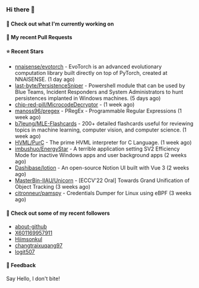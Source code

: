 ### Hi there 👋

#### 👷 Check out what I'm currently working on

#### 🔨 My recent Pull Requests


#### ⭐ Recent Stars

- [nnaisense/evotorch](https://github.com/nnaisense/evotorch) - EvoTorch is an advanced evolutionary computation library built directly on top of PyTorch, created at NNAISENSE. (1 day ago)
- [last-byte/PersistenceSniper](https://github.com/last-byte/PersistenceSniper) - Powershell module that can be used by Blue Teams, Incident Responders and System Administrators to hunt persistences implanted in Windows machines. (5 days ago)
- [chip-red-pill/MicrocodeDecryptor](https://github.com/chip-red-pill/MicrocodeDecryptor) -  (1 week ago)
- [manoss96/pregex](https://github.com/manoss96/pregex) - PRegEx - Programmable Regular Expressions (1 week ago)
- [b7leung/MLE-Flashcards](https://github.com/b7leung/MLE-Flashcards) - 200&#43; detailed flashcards useful for reviewing topics in machine learning, computer vision, and computer science. (1 week ago)
- [HVML/PurC](https://github.com/HVML/PurC) - The prime HVML interpreter for C Language. (1 week ago)
- [imbushuo/EnergyStar](https://github.com/imbushuo/EnergyStar) - A terrible application setting SV2 Efficiency Mode for inactive Windows apps and user background apps (2 weeks ago)
- [Dashibase/lotion](https://github.com/Dashibase/lotion) - An open-source Notion UI built with Vue 3  (2 weeks ago)
- [MasterBin-IIAU/Unicorn](https://github.com/MasterBin-IIAU/Unicorn) - [ECCV&#39;22 Oral] Towards Grand Unification of Object Tracking (3 weeks ago)
- [citronneur/pamspy](https://github.com/citronneur/pamspy) - Credentials Dumper for Linux using eBPF (3 weeks ago)

#### 👯 Check out some of my recent followers

- [about-github](https://github.com/about-github)
- [X601169957911](https://github.com/X601169957911)
- [Hiimsonkul](https://github.com/Hiimsonkul)
- [changtraixuqang97](https://github.com/changtraixuqang97)
- [logit507](https://github.com/logit507)

#### 💬 Feedback

Say Hello, I don't bite!
